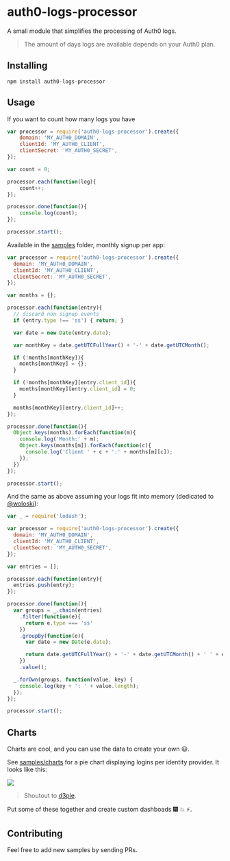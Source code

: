 auth0-logs-processor
========
A small module that simplifies the processing of Auth0 logs.

>The amount of days logs are available depends on your Auth0 plan.

Installing
------------
```Shell
npm install auth0-logs-processor
```

Usage
------------
If you want to count how many logs you have
```javascript
var processor = require('auth0-logs-processor').create({
    domain: 'MY_AUTH0_DOMAIN',
    clientId: 'MY_AUTH0_CLIENT',
    clientSecret: 'MY_AUTH0_SECRET',
});

var count = 0;

processor.each(function(log){
    count++;
});

processor.done(function(){
    console.log(count);
});

processor.start();
```

Available in the [samples](samples) folder, monthly signup per app:
```javascript
var processor = require('auth0-logs-processor').create({
  domain: 'MY_AUTH0_DOMAIN',
  clientId: 'MY_AUTH0_CLIENT',
  clientSecret: 'MY_AUTH0_SECRET',
});

var months = {};

processor.each(function(entry){
  // discard non signup events
  if (entry.type !== 'ss') { return; }

  var date = new Date(entry.date);

  var monthKey = date.getUTCFullYear() + '-' + date.getUTCMonth();

  if (!months[monthKey]){
    months[monthKey] = {};
  }

  if (!months[monthKey][entry.client_id]){
    months[monthKey][entry.client_id] = 0;
  }

  months[monthKey][entry.client_id]++;
});

processor.done(function(){
  Object.keys(months).forEach(function(m){
    console.log('Month:' + m);
    Object.keys(months[m]).forEach(function(c){
      console.log('Client ' + c + ':' + months[m][c]);
    });
  })
});

processor.start();
```

And the same as above assuming your logs fit into memory (dedicated to [@woloski](https://github.com/woloski)):
```javascript
var _ = require('lodash');

var processor = require('auth0-logs-processor').create({
  domain: 'MY_AUTH0_DOMAIN',
  clientId: 'MY_AUTH0_CLIENT',
  clientSecret: 'MY_AUTH0_SECRET',
});

var entries = [];

processor.each(function(entry){
  entries.push(entry);
});

processor.done(function(){
  var groups = _.chain(entries)
    .filter(function(e){
      return e.type === 'ss'
    })
    .groupBy(function(e){
      var date = new Date(e.date);

      return date.getUTCFullYear() + '-' + date.getUTCMonth() + ' ' + e.client_id;
    })
    .value();

  _.forOwn(groups, function(value, key) {
    console.log(key + ': ' + value.length);
  });
});

processor.start();
```

Charts
------
Charts are cool, and you can use the data to create your own :smiley:.

See [samples/charts](samples/charts) for a pie chart displaying logins per identity provider. It looks like this:

![](https://cldup.com/5frJxl3soL.png)

>Shoutout to [d3pie](hhttp://d3pie.org).

Put some of these together and create custom dashboads :fireworks: :boom: :zap:.

Contributing
------------
Feel free to add new samples by sending PRs.
